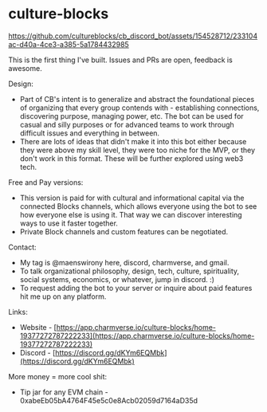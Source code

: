 # culture-blocks





https://github.com/cultureblocks/cb_discord_bot/assets/154528712/233104ac-d40a-4ce3-a385-5a1784432985



This is the first thing I've built. Issues and PRs are open, feedback is awesome.

Design:

- Part of CB's intent is to generalize and abstract the foundational pieces of organizing that every group contends with - establishing connections, discovering purpose, managing power, etc. The bot can be used for casual and silly purposes or for advanced teams to work through difficult issues and everything in between.
- There are lots of ideas that didn't make it into this bot either because they were above my skill level, they were too niche for the MVP, or they don't work in this format. These will be further explored using web3 tech.

Free and Pay versions:

- This version is paid for with cultural and informational capital via the connected Blocks channels, which allows everyone using the bot to see how everyone else is using it. That way we can discover interesting ways to use it faster together.
- Private Block channels and custom features can be negotiated.

Contact:

- My tag is @maenswirony here, discord, charmverse, and gmail.
- To talk organizational philosophy, design, tech, culture, spirituality, social systems, economics, or whatever, jump in discord. :)
- To request adding the bot to your server or inquire about paid features hit me up on any platform.

Links:

- Website - [https://app.charmverse.io/culture-blocks/home-19377272787222233](https://app.charmverse.io/culture-blocks/home-19377272787222233)
- Discord - [https://discord.gg/dKYm6EQMbk](https://discord.gg/dKYm6EQMbk)

More money = more cool shit:

- Tip jar for any EVM chain - 0xabeEb05bA4764F45e5c0e8Acb02059d7164aD35d

